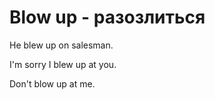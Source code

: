 # Blow up - разозлиться

He blew up on salesman.

I'm sorry I blew up at you.

Don't blow up at me.
